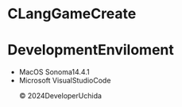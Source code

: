 # CLangGameCreate
# DevelopmentEnviloment
- MacOS Sonoma14.4.1
- Microsoft VisualStudioCode<p>
&copy; 2024DeveloperUchida</p>